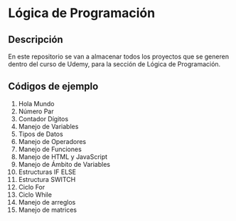 # Lógica de Programación

## Descripción

En este repositorio se van a almacenar todos los proyectos que se generen dentro del curso de Udemy, para la sección de Lógica de Programación.

## Códigos de ejemplo

1. Hola Mundo
2. Número Par
3. Contador Dígitos
4. Manejo de Variables
5. Tipos de Datos
6. Manejo de Operadores
7. Manejo de Funciones
8. Manejo de HTML y JavaScript
9. Manejo de Ámbito de Variables
10. Estructuras IF ELSE
11. Estructura SWITCH
12. Ciclo For
13. Ciclo While
14. Manejo de arreglos
15. Manejo de matrices
